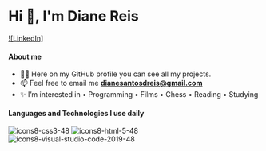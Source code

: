 # Hi :wave:, I'm Diane Reis 

[![LinkedIn]](https://www.linkedin.com/in/diane-reis/)

#### About me

- 👨‍💻 Here on my GitHub profile you can see all my projects. 
- 📫 Feel free to email me **dianesantosdreis@gmail.com**
- ✨ I’m interested in • Programming • Films • Chess • Reading • Studying

#### Languages and Technologies I use daily

![icons8-css3-48](https://user-images.githubusercontent.com/69059921/132736700-38eebd9a-b666-489a-89a1-e2d5e4dc4bc1.png)
![icons8-html-5-48](https://user-images.githubusercontent.com/69059921/132736704-baca7b8c-d64f-46a7-8667-da63f585e652.png)
![icons8-visual-studio-code-2019-48](https://user-images.githubusercontent.com/69059921/132736711-ea88b6e2-4c1a-4fb6-8153-bb437858ea2f.png)

